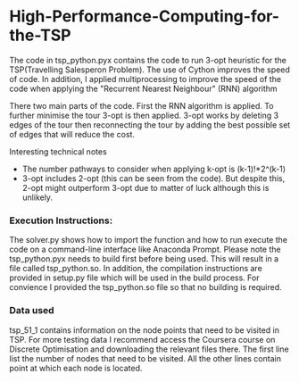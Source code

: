 # High-Performance-Computing-for-the-TSP

The code in tsp_python.pyx contains the code to run 3-opt heuristic for the TSP(Travelling Salesperon Problem). The use of Cython improves the speed of code. In addition, I applied multiprocessing to improve the speed of the code when applying the "Recurrent Nearest Neighbour" (RNN) algorithm 

There two main parts of the code. First the RNN algorithm is applied. To further minimise the tour 3-opt is then applied. 3-opt works by deleting 3 edges of the tour then reconnecting the tour by adding the best possible set of edges that will reduce the cost.

Interesting technical notes
- The number pathways to consider when applying k-opt is (k-1)!*2^(k-1)
- 3-opt includes 2-opt (this can be seen from the code). But despite this, 2-opt might outperform 3-opt due to matter of luck although this is unlikely.

### Execution Instructions:
The solver.py shows how to import the function and how to run execute the code on a command-line interface like Anaconda Prompt. Please note the tsp_python.pyx needs to build first before being used. This will result in a file called tsp_python.so. In addition, the compilation instructions are provided in setup.py file which will be used in the build process. For convience I provided the tsp_python.so file so that no building is required.     

### Data used
tsp_51_1 contains information on the node points that need to be visited in TSP. For more testing data I recommend access the Coursera course on Discrete Optimisation and downloading the relevant files there. The first line list the number of nodes that need to be visited. All the other lines contain point at which each node is located.   
